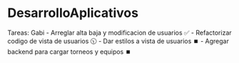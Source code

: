 # DesarrolloAplicativos

Tareas:
  Gabi
    - Arreglar alta baja y modificacion de usuarios ✅
    - Refactorizar codigo de vista de usuarios 🕥
    - Dar estilos a vista de usuarios ⏹️
    - Agregar backend para cargar torneos y equipos ⏹️